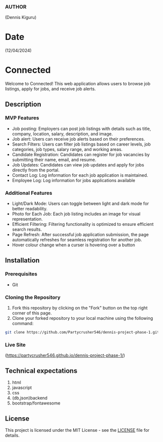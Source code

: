 ### AUTHOR
(Dennis Kiguru)

# Date
(12/04/2024)

# Connected

Welcome to Connected! This web application allows users to browse job listings, apply for jobs, and receive job alerts.


## Description

### MVP Features

- Job posting: Employers can post job listings with details such as title, company, location, salary, description, and image.
- Job alert: Users can receive job alerts based on their preferences.
- Search Filters: Users can filter job listings based on career levels, job categories, job types, salary range, and working areas.
- Candidate Registration: Candidates can register for job vacancies by submitting their name, email, and resume.
- Job Updates: Candidates can view job updates and apply for jobs directly from the portal.
- Contact Log: Log information for each job application is maintained.
- Employee Log: Log information for jobs applications available 

### Additional Features

- Light/Dark Mode: Users can toggle between light and dark mode for better readability.
- Photo for Each Job: Each job listing includes an image for visual representation.
- Efficient Filtering: Filtering functionality is optimized to ensure efficient search results.
- Page Refresh: After successful job application submission, the page automatically refreshes for seamless registration for another job.
- Hover colour change when a curser is hovering over a button


## Installation

### Prerequisites
- Git

### Cloning the Repository
1. Fork this repository by clicking on the "Fork" button on the top right corner of this page.
2. Clone your forked repository to your local machine using the following command:

```bash
git clone https://github.com/Partycrusher546/dennis-project-phase-1.git

```

### Live Site 
(https://partycrusher546.github.io/dennis-project-phase-1/)

## Technical expectations
1. html
1. javascript
1. css
1. (db,json)backend 
1. bootstrap/fontawesome

## License

This project is licensed under the MIT License - see the [LICENSE](LICENSE) file for details.

